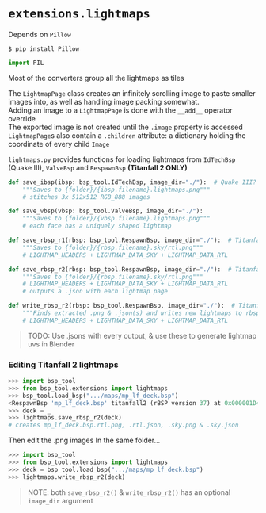 # `extensions.lightmaps`
Depends on `Pillow`
```
$ pip install Pillow
```
```python
import PIL
```

Most of the converters group all the lightmaps as tiles

The `LightmapPage` class creates an infinitely scrolling image to paste smaller images into, as well as handling image packing somewhat.  
Adding an image to a `LightmapPage` is done with the `__add__` operator override  
The exported image is not created until the `.image` property is accessed  
`LightmapPage`s also contain a `.children` attribute: a dictionary holding the coordinate of every child `Image`  

`lightmaps.py` provides functions for loading lightmaps from `IdTechBsp` (Quake III), `ValveBsp` and `RespawnBsp` **(Titanfall 2 ONLY)**
```python
def save_ibsp(ibsp: bsp_tool.IdTechBsp, image_dir="./"):  # Quake III?
    """Saves to {folder}/{ibsp.filename}.lightmaps.png"""
    # stitches 3x 512x512 RGB_888 images

def save_vbsp(vbsp: bsp_tool.ValveBsp, image_dir="./"):
    """Saves to {folder}/{vbsp.filename}.lightmaps.png"""
    # each face has a uniquely shaped lightmap

def save_rbsp_r1(rbsp: bsp_tool.RespawnBsp, image_dir="./"):  # Titanfall 1
    """Saves to {folder}/{rbsp.filename}.sky/rtl.png"""
    # LIGHTMAP_HEADERS + LIGHTMAP_DATA_SKY + LIGHTMAP_DATA_RTL

def save_rbsp_r2(rbsp: bsp_tool.RespawnBsp, image_dir="./"):  # Titanfall 2
    """Saves to {folder}/{rbsp.filename}.sky/rtl.png"""
    # LIGHTMAP_HEADERS + LIGHTMAP_DATA_SKY + LIGHTMAP_DATA_RTL
    # outputs a .json with each lightmap page

def write_rbsp_r2(rbsp: bsp_tool.RespawnBsp, image_dir="./"):  # Titanfall 2
    """Finds extracted .png & .json(s) and writes new lightmaps to rbsp"""
    # LIGHTMAP_HEADERS + LIGHTMAP_DATA_SKY + LIGHTMAP_DATA_RTL
```

> TODO: Use .jsons with every output, & use these to generate lightmap uvs in Blender


### Editing Titanfall 2 lightmaps
```python
>>> import bsp_tool
>>> from bsp_tool.extensions import lightmaps
>>> bsp_tool.load_bsp(".../maps/mp_lf_deck.bsp")
<RespawnBsp 'mp_lf_deck.bsp' titanfall2 (rBSP version 37) at 0x000001D4DF197160>
>>> deck = _
>>> lightmaps.save_rbsp_r2(deck)
# creates mp_lf_deck.bsp.rtl.png, .rtl.json, .sky.png & .sky.json
```
Then edit the .png images
In the same folder...
```python
>>> import bsp_tool
>>> from bsp_tool.extensions import lightmaps
>>> deck = bsp_tool.load_bsp(".../maps/mp_lf_deck.bsp")
>>> lightmaps.write_rbsp_r2(deck)
```

> NOTE: both `save_rbsp_r2()` & `write_rbsp_r2()` has an optional `image_dir` argument
